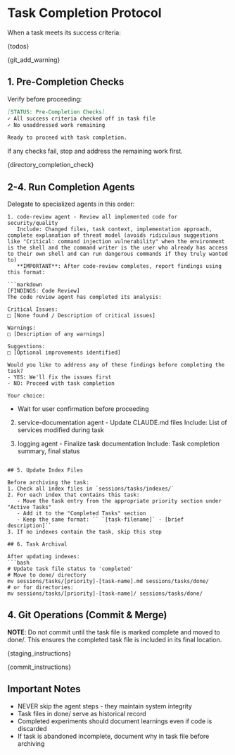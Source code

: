 # Task Completion Protocol

When a task meets its success criteria:

{todos}

{git_add_warning}

## 1. Pre-Completion Checks

Verify before proceeding:

```markdown
[STATUS: Pre-Completion Checks]
✓ All success criteria checked off in task file
✓ No unaddressed work remaining

Ready to proceed with task completion.
```

If any checks fail, stop and address the remaining work first.

{directory_completion_check}

## 2-4. Run Completion Agents

Delegate to specialized agents in this order:
```
1. code-review agent - Review all implemented code for security/quality
   Include: Changed files, task context, implementation approach, complete explanation of threat model (avoids ridiculous suggestions like "Critical: command injection vulnerability" when the environment is the shell and the command writer is the user who already has access to their own shell and can run dangerous commands if they truly wanted to)
   **IMPORTANT**: After code-review completes, report findings using this format:

```markdown
[FINDINGS: Code Review]
The code review agent has completed its analysis:

Critical Issues:
□ [None found / Description of critical issues]

Warnings:
□ [Description of any warnings]

Suggestions:
□ [Optional improvements identified]

Would you like to address any of these findings before completing the task?
- YES: We'll fix the issues first
- NO: Proceed with task completion

Your choice:
```

   - Wait for user confirmation before proceeding
   
2. service-documentation agent - Update CLAUDE.md files 
   Include: List of services modified during task
   
3. logging agent - Finalize task documentation
   Include: Task completion summary, final status
```

## 5. Update Index Files

Before archiving the task:
1. Check all index files in `sessions/tasks/indexes/`
2. For each index that contains this task:
   - Move the task entry from the appropriate priority section under "Active Tasks"
   - Add it to the "Completed Tasks" section
   - Keep the same format: `` `[task-filename]` - [brief description]``
3. If no indexes contain the task, skip this step

## 6. Task Archival

After updating indexes:
```bash
# Update task file status to 'completed'
# Move to done/ directory
mv sessions/tasks/[priority]-[task-name].md sessions/tasks/done/
# or for directories:
mv sessions/tasks/[priority]-[task-name]/ sessions/tasks/done/
```

## 4. Git Operations (Commit & Merge)

**NOTE**: Do not commit until the task file is marked complete and moved to done/. This ensures the completed task file is included in its final location.

{staging_instructions}

{commit_instructions}

## Important Notes

- NEVER skip the agent steps - they maintain system integrity
- Task files in done/ serve as historical record
- Completed experiments should document learnings even if code is discarded
- If task is abandoned incomplete, document why in task file before archiving
